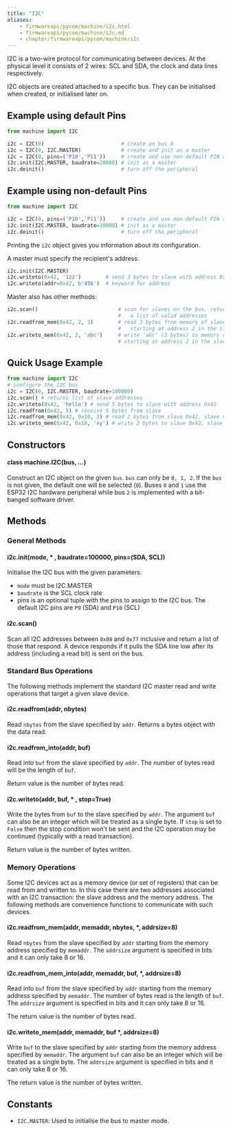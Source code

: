 ```yaml
---
title: "I2C"
aliases:
    - firmwareapi/pycom/machine/i2c.html
    - firmwareapi/pycom/machine/i2c.md
    - chapter/firmwareapi/pycom/machine/i2c
---
```

I2C is a two-wire protocol for communicating between devices. At the physical level it consists of 2 wires: SCL and SDA, the clock and data lines respectively.

I2C objects are created attached to a specific bus. They can be initialised when created, or initialised later on.

## Example using default Pins

```python
from machine import I2C

i2c = I2C(0)                         # create on bus 0
i2c = I2C(0, I2C.MASTER)             # create and init as a master
i2c = I2C(0, pins=('P10','P11'))     # create and use non-default PIN assignments (P10=SDA, P11=SCL)
i2c.init(I2C.MASTER, baudrate=20000) # init as a master
i2c.deinit()                         # turn off the peripheral
```

## Example using non-default Pins

```python
from machine import I2C

i2c = I2C(0, pins=('P10','P11'))     # create and use non-default PIN assignments (P10=SDA, P11=SCL)
i2c.init(I2C.MASTER, baudrate=20000) # init as a master
i2c.deinit()                         # turn off the peripheral
```

Printing the `i2c` object gives you information about its configuration.

A master must specify the recipient's address:

```python
i2c.init(I2C.MASTER)
i2c.writeto(0x42, '123')        # send 3 bytes to slave with address 0x42
i2c.writeto(addr=0x42, b'456')  # keyword for address
```

Master also has other methods:

```python
i2c.scan()                          # scan for slaves on the bus, returning
                                    #   a list of valid addresses
i2c.readfrom_mem(0x42, 2, 3)        # read 3 bytes from memory of slave 0x42,
                                    #   starting at address 2 in the slave
i2c.writeto_mem(0x42, 2, 'abc')     # write 'abc' (3 bytes) to memory of slave 0x42
                                    # starting at address 2 in the slave, timeout after 1 second
```

## Quick Usage Example

```python
from machine import I2C
# configure the I2C bus
i2c = I2C(0, I2C.MASTER, baudrate=100000)
i2c.scan() # returns list of slave addresses
i2c.writeto(0x42, 'hello') # send 5 bytes to slave with address 0x42
i2c.readfrom(0x42, 5) # receive 5 bytes from slave
i2c.readfrom_mem(0x42, 0x10, 2) # read 2 bytes from slave 0x42, slave memory 0x10
i2c.writeto_mem(0x42, 0x10, 'xy') # write 2 bytes to slave 0x42, slave memory 0x10
```

## Constructors

#### class machine.I2C(bus, ...)

Construct an I2C object on the given `bus`. `bus` can only be `0, 1, 2`. If the `bus` is not given, the default one will be selected (`0`). Buses `0` and `1` use the ESP32 I2C hardware peripheral while bus `2` is implemented with a bit-banged software driver.

## Methods

### General Methods

#### i2c.init(mode, \* , baudrate=100000, pins=(SDA, SCL))

Initialise the I2C bus with the given parameters:

* `mode` must be I2C.MASTER
* `baudrate` is the SCL clock rate
* pins is an optional tuple with the pins to assign to the I2C bus. The default I2C pins are `P9` (SDA) and `P10` (SCL)

#### i2c.scan()

Scan all I2C addresses between `0x08` and `0x77` inclusive and return a list of those that respond. A device responds if it pulls the SDA line low after its address (including a read bit) is sent on the bus.

### Standard Bus Operations

The following methods implement the standard I2C master read and write operations that target a given slave device.

#### i2c.readfrom(addr, nbytes)

Read `nbytes` from the slave specified by `addr`. Returns a bytes object with the data read.

#### i2c.readfrom\_into(addr, buf)

Read into `buf` from the slave specified by `addr`. The number of bytes read will be the length of `buf`.

Return value is the number of bytes read.

#### i2c.writeto(addr, buf, \* , stop=True)

Write the bytes from `buf` to the slave specified by `addr`. The argument `buf` can also be an integer which will be treated as a single byte. If `stop` is set to `False` then the stop condition won't be sent and the I2C operation may be continued (typically with a read transaction).

Return value is the number of bytes written.

### Memory Operations

Some I2C devices act as a memory device (or set of registers) that can be read from and written to. In this case there are two addresses associated with an I2C transaction: the slave address and the memory address. The following methods are convenience functions to communicate with such devices.

#### i2c.readfrom\_mem(addr, memaddr, nbytes, \*, addrsize=8)

Read `nbytes` from the slave specified by `addr` starting from the memory address specified by `memaddr`. The `addrsize` argument is specified in bits and it can only take 8 or 16.

#### i2c.readfrom\_mem\_into(addr, memaddr, buf, \*, addrsize=8)

Read into `buf` from the slave specified by `addr` starting from the memory address specified by `memaddr`. The number of bytes read is the length of `buf`. The `addrsize` argument is specified in bits and it can only take 8 or 16.

The return value is the number of bytes read.

#### i2c.writeto\_mem(addr, memaddr, buf \*, addrsize=8)

Write `buf` to the slave specified by `addr` starting from the memory address specified by `memaddr`. The argument `buf` can also be an integer which will be treated as a single byte. The `addrsize` argument is specified in bits and it can only take 8 or 16.

The return value is the number of bytes written.

## Constants

* `I2C.MASTER`: Used to initialise the bus to master mode.

